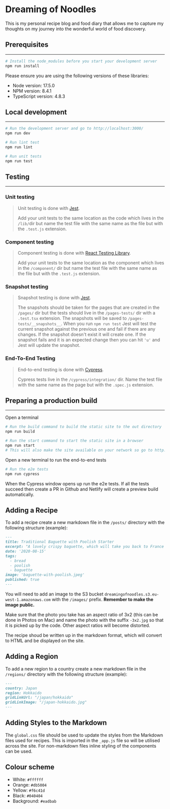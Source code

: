# Dreaming of Noodles

This is my personal recipe blog and food diary that allows me to capture my thoughts on my journey into the wonderful world of food discovery. 

## Prerequisites
---
```bash
# Install the node_modules before you start your development server
npm run install
```
Please ensure you are using the following versions of these libraries:

- Node version: 17.5.0
- NPM version: 8.4.1
- TypeScript version: 4.8.3

## Local development 
---
```bash
# Run the development server and go to http://localhost:3000/
npm run dev

# Run lint test
npm run lint

# Run unit tests
npm run test
```

## Testing
---
### Unit testing
> Unit testing is done with [Jest](https://facebook.github.io/jest/).
>
>Add your unit tests to the same location as the code which lives in the `/lib/`dir but name the test file with the same name as the file but with the `.test.js` extension.

### Component testing

>Component testing is done with [React Testing Library](https://testing-library.com/docs/react-testing-library/intro).
>
>Add your unit tests to the same location as the component which lives in the `/component/` dir but name the test file with the same name as the file but with the `.test.js` extension.
>

### Snapshot testing
>Snapshot testing is done with [Jest](https://facebook.github.io/jest/).
>
>The snapshots should be taken for the pages that are created in the `/pages/` dir but the tests should live in the `/pages-tests/` dir with a `.test.tsx` extension. The snapshots will be saved to `/pages-tests/__snapshots__`. When you run `npm run test` Jest will test the current snapshot against the previous one and fail if there are any changes. If the snapshot doesn't exist it will create one. If the snapshot fails and it is an expected change then you can hit `'u'` and Jest will update the snapshot. 
### End-To-End Testing

>End-to-end testing is done with [Cypress](https://docs.cypress.io/guides/getting-started/introduction.html).
>
>Cypress tests live in the `/cypress/integration/` dir. Name the test file with the same name as the page but with the `.spec.js` extension.


## Preparing a production build
---
Open a terminal

```bash
# Run the build command to build the static site to the out directory
npm run build

# Run the start command to start the static site in a browser
npm run start
# This will also make the site available on your network so go to http://<ip>:3000/
```

Open a new terminal to run the end-to-end tests

```bash
# Run the e2e tests
npm run cypress
```

When the Cypress window opens up run the e2e tests. 
If all the tests succeed then create a PR in Github and Netlify will create a preview build automatically.

## Adding a Recipe

To add a recipe create a new markdown file in the `/posts/` directory with the following structure (example):
    
```markdown
---
title: Traditional Baguette with Poolish Starter
excerpt: "A lovely crispy baguette, which will take you back to France as soon as you hear the crunch of the crust under your knife."
date: '2020-08-15'
tags: 
  - bread
  - poolish
  - baguette
image: 'baguette-with-poolish.jpeg'
published: true
---
```

You will need to add an image to the S3 bucket `dreamingofnoodles.s3.eu-west-1.amazonaws.com` with the `/images/` prefix. __Remember to make the image public.__

Make sure that the photo you take has an aspect ratio of 3x2 (this can be done in Photos on Mac) and name the photo with the suffix `-3x2.jpg` so that it is picked
up by the code. Other aspect ratios will become distorted. 

The recipe shoud be written up in the markdown format, which will convert to HTML and be displayed on the site.

## Adding a Region

To add a new region to a country create a new markdown file in the `/regions/` directory with the following structure (example):

```markdown
---
country: Japan
region: Hokkaido
gridLinkUrl: "/japan/hokkaido"
gridLinkImage: "/japan-hokkaido.jpg"
---
```

## Adding Styles to the Markdown

The `global.css` file should be used to update the styles from the Markdown files used for recipes. This is imported in the `_app.js` file so will be utilised across the site. For non-markdown files inline styling of the components can be used.  



## Colour scheme

- White: `#ffffff`
- Orange: `#db5004`
- Yellow: `#f6c41d`
- Black: `#040404`
- Background: `#eadbab`
